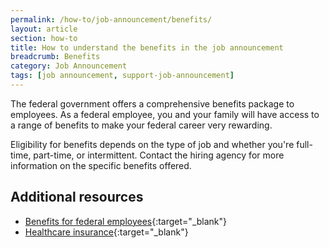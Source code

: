 ```yaml
---
permalink: /how-to/job-announcement/benefits/
layout: article
section: how-to
title: How to understand the benefits in the job announcement
breadcrumb: Benefits
category: Job Announcement
tags: [job announcement, support-job-announcement]
---
```


The federal government offers a comprehensive benefits package to employees. As a federal employee, you and your family will have access to a range of benefits to make your federal career very rewarding.

Eligibility for benefits depends on the type of job and whether you're full-time, part-time, or intermittent. Contact the hiring agency for more information on the specific benefits offered.


## Additional resources

* [Benefits for federal employees](https://www.usa.gov/benefits-for-federal-employees "usa.gov"){:target="_blank"}
* [Healthcare insurance](https://www.opm.gov/healthcare-insurance/ "opm.gov"){:target="_blank"}

